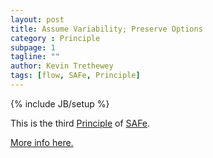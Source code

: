 ```yaml
---
layout: post
title: Assume Variability; Preserve Options
category : Principle
subpage: 1
tagline: ""
author: Kevin Trethewey
tags: [flow, SAFe, Principle]
---
```

{% include JB/setup %}

This is the third [Principle](/principles.html) of [SAFe](/archetype/SAFe/).

[More info here.](http://scaledagileframework.com/assume-variability-preserve-options/)


